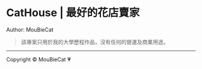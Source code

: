 # CatHouse | 最好的花店賣家

Author: MouBieCat

> 該專案只用於我的大學歷程作品，沒有任何的營運及商業用途。

-------------
Copyright © MouBieCat 💗
